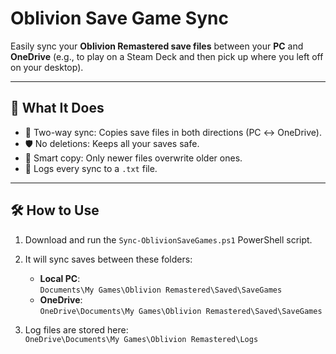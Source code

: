 # Oblivion Save Game Sync

Easily sync your **Oblivion Remastered save files** between your **PC** and **OneDrive** (e.g., to play on a Steam Deck and then pick up where you left off on your desktop).

---

## 📂 What It Does

- 🔁 Two-way sync: Copies save files in both directions (PC ↔ OneDrive).
- 🛡 No deletions: Keeps all your saves safe.
- 🧠 Smart copy: Only newer files overwrite older ones.
- 📝 Logs every sync to a `.txt` file.

---

## 🛠 How to Use

1. Download and run the `Sync-OblivionSaveGames.ps1` PowerShell script.
2. It will sync saves between these folders:
   - **Local PC**:  
     `Documents\My Games\Oblivion Remastered\Saved\SaveGames`
   - **OneDrive**:  
     `OneDrive\Documents\My Games\Oblivion Remastered\Saved\SaveGames`

3. Log files are stored here:  
   `OneDrive\Documents\My Games\Oblivion Remastered\Logs`
